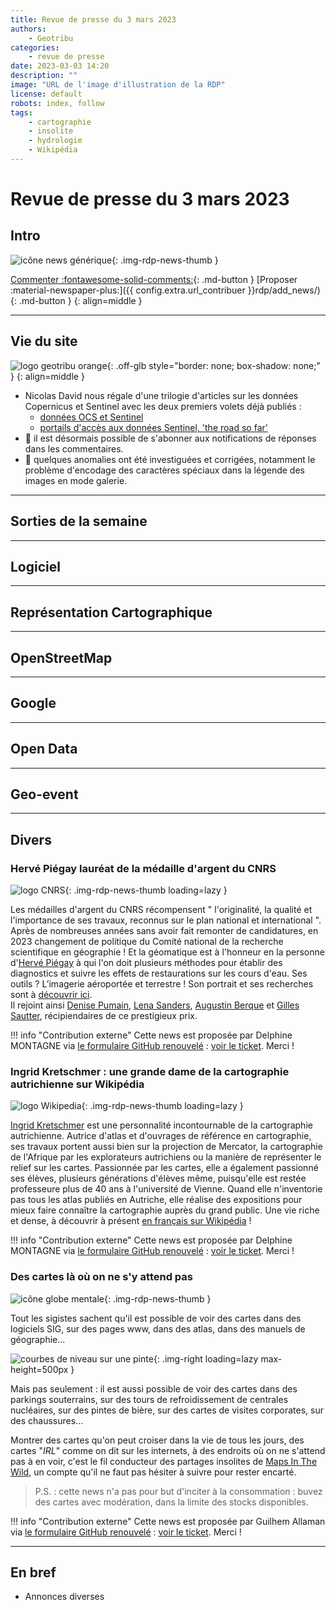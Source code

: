 ```yaml
---
title: Revue de presse du 3 mars 2023
authors:
    - Geotribu
categories:
    - revue de presse
date: 2023-03-03 14:20
description: ""
image: "URL de l'image d'illustration de la RDP"
license: default
robots: index, follow
tags:
    - cartographie
    - insolite
    - hydrologie
    - Wikipédia
---
```


# Revue de presse du 3 mars 2023

## Intro

![icône news générique](https://cdn.geotribu.fr/img/internal/icons-rdp-news/news.png "icône news générique"){: .img-rdp-news-thumb }

[Commenter :fontawesome-solid-comments:](#__comments){: .md-button }
[Proposer :material-newspaper-plus:]({{ config.extra.url_contribuer }}rdp/add_news/){: .md-button }
{: align=middle }

----

## Vie du site

![logo geotribu orange](https://cdn.geotribu.fr/img/internal/charte/geotribu_logo_rectangle_384x80.png "logo geotribu orange"){: .off-glb style="border: none; box-shadow: none;" }
{: align=middle }

- Nicolas David nous régale d'une trilogie d'articles sur les données Copernicus et Sentinel avec les deux premiers volets déjà publiés :
    - [données OCS et Sentinel](/articles/2023/2023-02-21_portails-copernicus-1-donnees/)
    - [portails d'accès aux données Sentinel, 'the road so far'](/articles/2023/2023-02-28_portails-copernicus-2-passe/)
- :bell: il est désormais possible de s'abonner aux notifications de réponses dans les commentaires.
- :bug: quelques anomalies ont été investiguées et corrigées, notamment le problème d'encodage des caractères spéciaux dans la légende des images en mode galerie.

----

## Sorties de la semaine

----

## Logiciel

----

## Représentation Cartographique

----

## OpenStreetMap

----

## Google

----

## Open Data

----

## Geo-event

----

## Divers

### Hervé Piégay lauréat de la médaille d'argent du CNRS

![logo CNRS](https://cdn.geotribu.fr/img/logos-icones/entreprises_association/cnrs.png "logo CNRS"){: .img-rdp-news-thumb loading=lazy }

Les médailles d'argent du CNRS récompensent " l'originalité, la qualité et l'importance de ses travaux, reconnus sur le plan national et international ".
Après de nombreuses années sans avoir fait remonter de candidatures, en 2023 changement de politique du Comité national de la recherche scientifique en géographie ! Et la géomatique est à l'honneur en la personne d'[Hervé Piégay](https://www.cnrs.fr/fr/personne/herve-piegay) à qui l'on doit plusieurs méthodes pour établir des diagnostics et suivre les effets de restaurations sur les cours d'eau. Ses outils ? L’imagerie aéroportée et terrestre ! Son portrait et ses recherches sont à [découvrir ici](https://www.cnrs.fr/fr/personne/herve-piegay).  
Il rejoint ainsi [Denise Pumain](https://fr.wikipedia.org/wiki/Denise_Pumain), [Lena Sanders](https://fr.wikipedia.org/wiki/Lena_Sanders), [Augustin Berque](https://fr.wikipedia.org/wiki/Augustin_Berque) et [Gilles Sautter](https://fr.wikipedia.org/wiki/Gilles_Sautter), récipiendaires de ce prestigieux prix.

!!! info "Contribution externe"
    Cette news est proposée par Delphine MONTAGNE via [le formulaire GitHub renouvelé](https://github.com/geotribu/website/issues/new?assignees=Guts&labels=contribution+externe%2Crdp%2Ctriage&template=RDP_NEWS.yml) : [voir le ticket](https://github.com/geotribu/website/issues/867). Merci !

### Ingrid Kretschmer : une grande dame de la cartographie autrichienne sur Wikipédia

![logo Wikipedia](https://cdn.geotribu.fr/img/logos-icones/divers/wikipedia.png "logo Wikipedia"){: .img-rdp-news-thumb loading=lazy }

[Ingrid Kretschmer](https://fr.wikipedia.org/wiki/Ingrid_Kretschmer) est une personnalité incontournable de la cartographie autrichienne. Autrice d'atlas et d'ouvrages de référence en cartographie, ses travaux portent aussi bien sur la projection de Mercator, la cartographie de l'Afrique par les explorateurs autrichiens ou la manière de représenter le relief sur les cartes.
Passionnée par les cartes, elle a également passionné ses élèves, plusieurs générations d'élèves même, puisqu'elle est restée professeure plus de 40 ans à l'université de Vienne. Quand elle n'inventorie pas tous les atlas publiés en Autriche, elle réalise des expositions pour mieux faire connaître la cartographie auprès du grand public. Une vie riche et dense, à découvrir à présent [en français sur Wikipédia](https://fr.wikipedia.org/wiki/Ingrid_Kretschmer) !

!!! info "Contribution externe"
    Cette news est proposée par Delphine MONTAGNE via [le formulaire GitHub renouvelé](https://github.com/geotribu/website/issues/new?assignees=Guts&labels=contribution+externe%2Crdp%2Ctriage&template=RDP_NEWS.yml) : [voir le ticket](https://github.com/geotribu/website/issues/868). Merci !

### Des cartes là où on ne s'y attend pas

![icône globe mentale](https://cdn.geotribu.fr/img/internal/icons-rdp-news/mentale.png "icône globe mentale"){: .img-rdp-news-thumb }

Tout les sigistes sachent qu'il est possible de voir des cartes dans des logiciels SIG, sur des pages www, dans des atlas, dans des manuels de géographie...

![courbes de niveau sur une pinte](https://cdn.geotribu.fr/img/articles-blog-rdp/mapsinthewild_pinte.webp){: .img-right loading=lazy max-height=500px }

Mais pas seulement : il est aussi possible de voir des cartes dans des parkings souterrains, sur des tours de refroidissement de centrales nucléaires, sur des pintes de bière, sur des cartes de visites corporates, sur des chaussures...

Montrer des cartes qu'on peut croiser dans la vie de tous les jours, des cartes "_IRL_" comme on dit sur les internets, à des endroits où on ne s'attend pas à en voir, c'est le fil conducteur des partages insolites de [Maps In The Wild](https://mapstodon.space/@mappery/media), un compte qu'il ne faut pas hésiter à suivre pour rester encarté.

> P.S. : cette news n'a pas pour but d'inciter à la consommation : buvez des cartes avec modération, dans la limite des stocks disponibles.

!!! info "Contribution externe"
    Cette news est proposée par Guilhem Allaman via [le formulaire GitHub renouvelé](https://github.com/geotribu/website/issues/new?assignees=Guts&labels=contribution+externe%2Crdp%2Ctriage&template=RDP_NEWS.yml) : [voir le ticket](https://github.com/geotribu/website/issues/870). Merci !

----

## En bref

- Annonces diverses
